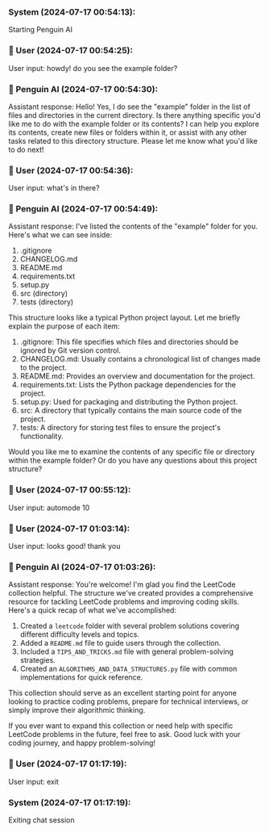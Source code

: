 ### System (2024-07-17 00:54:13):
Starting Penguin AI

### 👤 User (2024-07-17 00:54:25):
User input: howdy! do you see the example folder?

### 🐧 Penguin AI (2024-07-17 00:54:30):
Assistant response: Hello! Yes, I do see the "example" folder in the list of files and directories in the current directory. Is there anything specific you'd like me to do with the example folder or its contents? I can help you explore its contents, create new files or folders within it, or assist with any other tasks related to this directory structure. Please let me know what you'd like to do next!

### 👤 User (2024-07-17 00:54:36):
User input: what's in there?

### 🐧 Penguin AI (2024-07-17 00:54:49):
Assistant response: I've listed the contents of the "example" folder for you. Here's what we can see inside:

1. .gitignore
2. CHANGELOG.md
3. README.md
4. requirements.txt
5. setup.py
6. src (directory)
7. tests (directory)

This structure looks like a typical Python project layout. Let me briefly explain the purpose of each item:

1. .gitignore: This file specifies which files and directories should be ignored by Git version control.
2. CHANGELOG.md: Usually contains a chronological list of changes made to the project.
3. README.md: Provides an overview and documentation for the project.
4. requirements.txt: Lists the Python package dependencies for the project.
5. setup.py: Used for packaging and distributing the Python project.
6. src: A directory that typically contains the main source code of the project.
7. tests: A directory for storing test files to ensure the project's functionality.

Would you like me to examine the contents of any specific file or directory within the example folder? Or do you have any questions about this project structure?

### 👤 User (2024-07-17 00:55:12):
User input: automode 10

### 👤 User (2024-07-17 01:03:14):
User input: looks good! thank you

### 🐧 Penguin AI (2024-07-17 01:03:26):
Assistant response: You're welcome! I'm glad you find the LeetCode collection helpful. The structure we've created provides a comprehensive resource for tackling LeetCode problems and improving coding skills. Here's a quick recap of what we've accomplished:

1. Created a `leetcode` folder with several problem solutions covering different difficulty levels and topics.
2. Added a `README.md` file to guide users through the collection.
3. Included a `TIPS_AND_TRICKS.md` file with general problem-solving strategies.
4. Created an `ALGORITHMS_AND_DATA_STRUCTURES.py` file with common implementations for quick reference.

This collection should serve as an excellent starting point for anyone looking to practice coding problems, prepare for technical interviews, or simply improve their algorithmic thinking.

If you ever want to expand this collection or need help with specific LeetCode problems in the future, feel free to ask. Good luck with your coding journey, and happy problem-solving!

### 👤 User (2024-07-17 01:17:19):
User input: exit

### System (2024-07-17 01:17:19):
Exiting chat session

